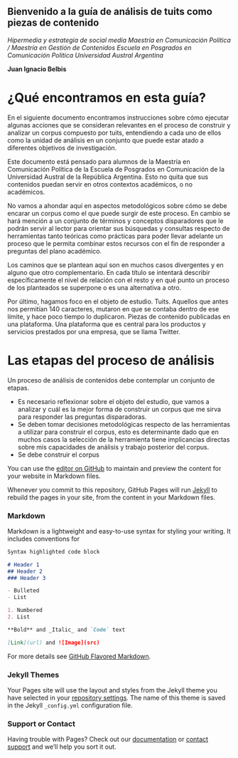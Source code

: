 ## Bienvenido a la guía de análisis de tuits como piezas de contenido

_Hipermedia y estrategia de social media_
_Maestría en Comunicación Política / Maestría en Gestión de Contenidos_
_Escuela en Posgrados en Comunicación Política_
_Universidad Austral_
_Argentina_

**Juan Ignacio Belbis**

# ¿Qué encontramos en esta guía?
En el siguiente documento encontramos instrucciones sobre cómo ejecutar algunas acciones que se consideran relevantes en el proceso de construir y analizar un corpus compuesto por tuits, entendiendo a cada uno de ellos como la unidad de análisis en un conjunto que puede estar atado a diferentes objetivos de investigación.

Este documento está pensado para alumnos de la Maestría en Comunicación Política de la Escuela de Posgrados en Comunicación de la Universidad Austral de la República Argentina. Esto no quita que sus contenidos puedan servir en otros contextos académicos, o no académicos.

No vamos a ahondar aquí en aspectos metodológicos sobre cómo se debe encarar un corpus como el que puede surgir de este proceso. En cambio se hará mención a un conjunto de términos y conceptos disparadores que le podrán servir al lector para orientar sus búsquedas y consultas respecto de herramientas tanto teóricas como prácticas para poder llevar adelante un proceso que le permita combinar estos recursos con el fin de responder a preguntas del plano académico.

Los caminos que se plantean aquí son en muchos casos divergentes y en alguno que otro complementario. En cada título se intentará describir específicamente el nivel de relación con el resto y en qué punto un proceso de los planteados se superpone o es una alternativa  a otro.

Por último, hagamos foco en el objeto de estudio. Tuits. Aquellos que antes nos permitían 140 caracteres, mutaron en que se contaba dentro de ese límite, y hace poco tiempo lo duplicaron. Piezas de contenido publicadas en una plataforma. Una plataforma que es central para los productos y servicios prestados por una empresa, que se llama Twitter.

# Las etapas del proceso de análisis
Un proceso de análisis de contenidos debe contemplar un conjunto de etapas.
- Es necesario reflexionar sobre el objeto del estudio, que vamos a analizar y cuál es la mejor forma de construir un corpus que me sirva para responder las preguntas disparadoras.
- Se deben tomar decisiones metodológicas respecto de las herramientas a utilizar para construir el corpus, esto es determinante dado que en muchos casos la selección de la herramienta tiene implicancias directas sobre mis capacidades de análisis y trabajo posterior del corpus.
- Se debe construir el corpus



You can use the [editor on GitHub](https://github.com/juanibelbis/guiacapturatuitsMCP/edit/master/README.md) to maintain and preview the content for your website in Markdown files.

Whenever you commit to this repository, GitHub Pages will run [Jekyll](https://jekyllrb.com/) to rebuild the pages in your site, from the content in your Markdown files.

### Markdown

Markdown is a lightweight and easy-to-use syntax for styling your writing. It includes conventions for

```markdown
Syntax highlighted code block

# Header 1
## Header 2
### Header 3

- Bulleted
- List

1. Numbered
2. List

**Bold** and _Italic_ and `Code` text

[Link](url) and ![Image](src)
```

For more details see [GitHub Flavored Markdown](https://guides.github.com/features/mastering-markdown/).

### Jekyll Themes

Your Pages site will use the layout and styles from the Jekyll theme you have selected in your [repository settings](https://github.com/juanibelbis/guiacapturatuitsMCP/settings). The name of this theme is saved in the Jekyll `_config.yml` configuration file.

### Support or Contact

Having trouble with Pages? Check out our [documentation](https://help.github.com/categories/github-pages-basics/) or [contact support](https://github.com/contact) and we’ll help you sort it out.
